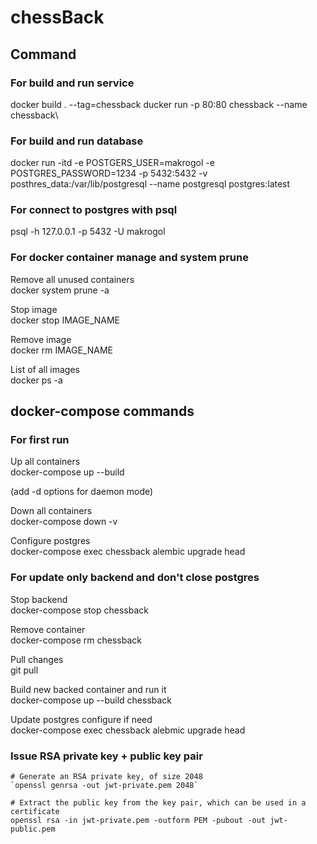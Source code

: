 # chessBack

## Command

### For build and run service
docker build . --tag=chessback
ducker run -p 80:80 chessback  --name chessback\

### For build and run database
docker run -itd -e POSTGERS_USER=makrogol -e POSTGRES_PASSWORD=1234 -p 5432:5432 -v posthres_data:/var/lib/postgresql --name postgresql postgres:latest

### For connect to postgres with psql
psql -h 127.0.0.1 -p 5432 -U makrogol

### For docker container manage and system prune
Remove all unused containers\
docker system prune -a

Stop image\
docker stop IMAGE_NAME

Remove image\
docker rm IMAGE_NAME

List of all images\
docker ps -a

## docker-compose commands

### For first run
Up all containers\
docker-compose up --build

(add -d options for daemon mode)

Down all containers\
docker-compose down -v

Configure postgres\
docker-compose exec chessback alembic upgrade head

### For update only backend and don't close postgres
Stop backend\
docker-compose stop chessback

Remove container\
docker-compose rm chessback

Pull changes\
git pull

Build new backed container and run it\
docker-compose up --build chessback

Update postgres configure if need\
docker-compose exec chessback alebmic upgrade head


### Issue RSA private key + public key pair
```shell
# Generate an RSA private key, of size 2048
`openssl genrsa -out jwt-private.pem 2048`
```

```shell
# Extract the public key from the key pair, which can be used in a certificate
openssl rsa -in jwt-private.pem -outform PEM -pubout -out jwt-public.pem
```